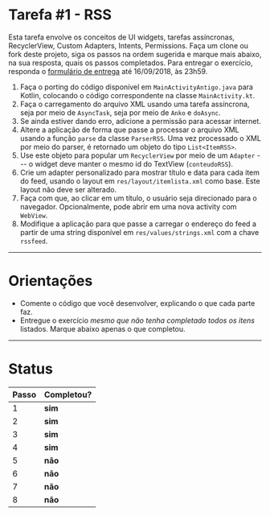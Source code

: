 # Tarefa #1 - RSS 

Esta tarefa envolve os conceitos de UI widgets, tarefas assíncronas, RecyclerView, Custom Adapters, Intents, Permissions. 
Faça um clone ou fork deste projeto, siga os passos na ordem sugerida e marque mais abaixo, na sua resposta, quais os passos completados. 
Para entregar o exercício, responda o [formulário de entrega](https://docs.google.com/forms/d/e/1FAIpQLSc0L1cCzVb9uro-7RX69B2oyery0xNuC0FOpgArVVyr6gUF1A/viewform) até 16/09/2018, às 23h59.

  1. Faça o porting do código disponível em `MainActivityAntigo.java` para Kotlin, colocando o código correspondente na classe `MainActivity.kt`.
  2. Faça o carregamento do arquivo XML usando uma tarefa assíncrona, seja por meio de `AsyncTask`, seja por meio de `Anko` e `doAsync`. 
  3. Se ainda estiver dando erro, adicione a permissão para acessar internet.  
  4. Altere a aplicação de forma que passe a processar o arquivo XML usando a função `parse` da classe `ParserRSS`. Uma vez processado o XML por meio do parser, é retornado um objeto do tipo `List<ItemRSS>`. 
  5. Use este objeto para popular um `RecyclerView` por meio de um `Adapter` --- o widget deve manter o mesmo id do TextView (`conteudoRSS`).
  6. Crie um adapter personalizado para mostrar título e data para cada item do feed, usando o layout em `res/layout/itemlista.xml` como base. Este layout não deve ser alterado.
  7. Faça com que, ao clicar em um título, o usuário seja direcionado para o navegador. Opcionalmente, pode abrir em uma nova activity com `WebView`.
  8. Modifique a aplicação para que passe a carregar o endereço do feed a partir de uma string disponível em `res/values/strings.xml` com a chave `rssfeed`.

---

# Orientações

  - Comente o código que você desenvolver, explicando o que cada parte faz.
  - Entregue o exercício *mesmo que não tenha completado todos os itens* listados. Marque abaixo apenas o que completou.

----

# Status

| Passo | Completou? |
| ------ | ------ |
| 1 | **sim** |
| 2 | **sim** |
| 3 | **sim** |
| 4 | **sim** |
| 5 | **não** |
| 6 | **não** |
| 7 | **não** |
| 8 | **não** |